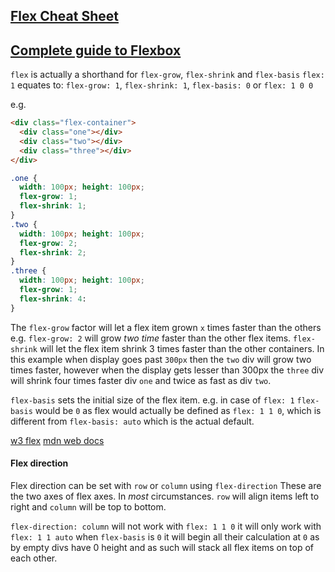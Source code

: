 ## [Flex Cheat Sheet](https://flexbox.malven.co/)
## [Complete guide to Flexbox](https://css-tricks.com/snippets/css/a-guide-to-flexbox/)


`flex` is actually a shorthand for `flex-grow`, `flex-shrink` and `flex-basis`
`flex: 1` equates to: `flex-grow: 1`, `flex-shrink: 1`, `flex-basis: 0` or `flex: 1 0 0`

e.g.
```html
<div class="flex-container">
  <div class="one"></div>
  <div class="two"></div>
  <div class="three"></div>
</div>
```

```css
.one {
  width: 100px; height: 100px;
  flex-grow: 1;
  flex-shrink: 1;
}
.two {
  width: 100px; height: 100px;
  flex-grow: 2;
  flex-shrink: 2;
}
.three {
  width: 100px; height: 100px;
  flex-grow: 1;
  flex-shrink: 4:
}
```

The `flex-grow` factor will let a flex item grown `x` times faster than the others e.g. `flex-grow: 2` will grow *two time* faster than the other flex items. `flex-shrink` will let the flex item shrink 3 times faster than the other containers.
In this example when display goes past `300px` then the `two` div will grow two times faster,  however when the display gets lesser than 300px the `three` div will shrink four times faster div `one` and twice as fast as div `two`.

`flex-basis` sets the initial size of the flex item. e.g. in case of `flex: 1` `flex-basis` would be `0` as flex would actually be defined as `flex: 1 1 0`, which is different from `flex-basis: auto` which is the actual default.

[w3 flex](https://www.w3.org/TR/css-flexbox-1/#flex-common)
[mdn web docs](https://developer.mozilla.org/en-US/docs/Web/CSS/flex)

#### Flex direction
Flex direction can be set with `row` or `column` using `flex-direction` These are the two axes of flex axes.
In *most* circumstances. `row` will align items left to right and `column` will be top to bottom.

`flex-direction: column` will not work with `flex: 1 1 0` it will only work with `flex: 1 1 auto`
when `flex-basis` is `0` it will begin all their calculation at `0` as by empty divs have 0 height and as such will stack all flex items on top of each other.


